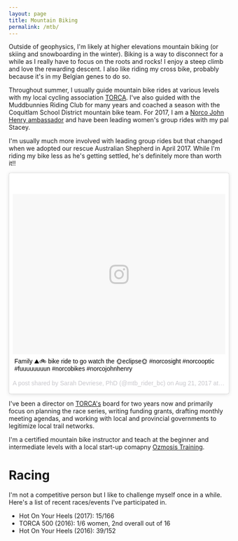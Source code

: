 ```yaml
---
layout: page
title: Mountain Biking
permalink: /mtb/
---
```


Outside of geophysics, I'm likely at higher elevations mountain biking (or skiing and snowboarding in the winter). Biking is a way to disconnect for a while as I really have to focus on the roots and rocks! I enjoy a steep climb and love the rewarding descent. I also like riding my cross bike, probably because it's in my Belgian genes to do so.

Throughout summer, I usually guide mountain bike rides at various levels with my local cycling association [TORCA][torca]. I've also guided with the Muddbunnies Riding Club for many years and coached a season with the Coquitlam School District mountain bike team. For 2017, I am a [Norco John Henry ambassador][jh] and have been leading women's group rides with my pal Stacey.

I'm usually much more involved with leading group rides but that changed when we adopted our rescue Australian Shepherd in April 2017. While I'm riding my bike less as he's getting settled, he's definitely more than worth it!!

<blockquote class="instagram-media" data-instgrm-captioned data-instgrm-version="7" style=" background:#FFF; border:0; border-radius:3px; box-shadow:0 0 1px 0 rgba(0,0,0,0.5),0 1px 10px 0 rgba(0,0,0,0.15); margin: 1px; max-width:658px; padding:0; width:99.375%; width:-webkit-calc(100% - 2px); width:calc(100% - 2px);"><div style="padding:8px;"> <div style=" background:#F8F8F8; line-height:0; margin-top:40px; padding:37.5% 0; text-align:center; width:100%;"> <div style=" background:url(data:image/png;base64,iVBORw0KGgoAAAANSUhEUgAAACwAAAAsCAMAAAApWqozAAAABGdBTUEAALGPC/xhBQAAAAFzUkdCAK7OHOkAAAAMUExURczMzPf399fX1+bm5mzY9AMAAADiSURBVDjLvZXbEsMgCES5/P8/t9FuRVCRmU73JWlzosgSIIZURCjo/ad+EQJJB4Hv8BFt+IDpQoCx1wjOSBFhh2XssxEIYn3ulI/6MNReE07UIWJEv8UEOWDS88LY97kqyTliJKKtuYBbruAyVh5wOHiXmpi5we58Ek028czwyuQdLKPG1Bkb4NnM+VeAnfHqn1k4+GPT6uGQcvu2h2OVuIf/gWUFyy8OWEpdyZSa3aVCqpVoVvzZZ2VTnn2wU8qzVjDDetO90GSy9mVLqtgYSy231MxrY6I2gGqjrTY0L8fxCxfCBbhWrsYYAAAAAElFTkSuQmCC); display:block; height:44px; margin:0 auto -44px; position:relative; top:-22px; width:44px;"></div></div> <p style=" margin:8px 0 0 0; padding:0 4px;"> <a href="https://www.instagram.com/p/BYEQTRvHDzh/" style=" color:#000; font-family:Arial,sans-serif; font-size:14px; font-style:normal; font-weight:normal; line-height:17px; text-decoration:none; word-wrap:break-word;" target="_blank">Family ⛰🚲 bike ride to go watch the 🌞eclipse🌞 #norcosight #norcooptic #fuuuuuuuun #norcobikes #norcojohnhenry</a></p> <p style=" color:#c9c8cd; font-family:Arial,sans-serif; font-size:14px; line-height:17px; margin-bottom:0; margin-top:8px; overflow:hidden; padding:8px 0 7px; text-align:center; text-overflow:ellipsis; white-space:nowrap;">A post shared by Sarah Devriese, PhD (@mtb_rider_bc) on <time style=" font-family:Arial,sans-serif; font-size:14px; line-height:17px;" datetime="2017-08-21T18:49:06+00:00">Aug 21, 2017 at 11:49am PDT</time></p></div></blockquote>
<script async defer src="//platform.instagram.com/en_US/embeds.js"></script>

I've been a director on [TORCA's][torca] board for two years now and primarily focus on planning the race series, writing funding grants, drafting monthly meeting agendas, and working with local and provincial governments to legitimize local trail networks.

I'm a certified mountain bike instructor and teach at the beginner and intermediate levels with a local start-up comapny [Ozmosis Training][ozmosis].

# Racing

I'm not a competitive person but I like to challenge myself once in a while. Here's a list of recent races/events I've participated in.

* Hot On Your Heels (2017): 15/166
* TORCA 500 (2016): 1/6 women, 2nd overall out of 16
* Hot On Your Heels (2016): 39/152

[torca]: www.torca.ca "TORCA"
[jh]: www.johnhenrybikes.com/about/our-team-ambassadors-pg65.htm "Norco JH"
[ozmosis]: www.ozmosistraining.com "Ozmosis Training"
